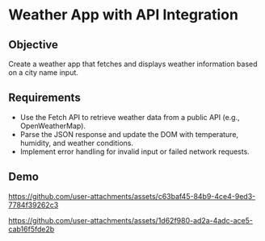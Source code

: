 # Weather App with API Integration

## Objective
Create a weather app that fetches and displays weather information based on a city name input.
## Requirements
- Use the Fetch API to retrieve weather data from a public API (e.g., OpenWeatherMap).
- Parse the JSON response and update the DOM with temperature, humidity, and weather conditions.
- Implement error handling for invalid input or failed network requests.

## Demo

https://github.com/user-attachments/assets/c63baf45-84b9-4ce4-9ed3-7784f39262c3


https://github.com/user-attachments/assets/1d62f980-ad2a-4adc-ace5-cab16f5fde2b